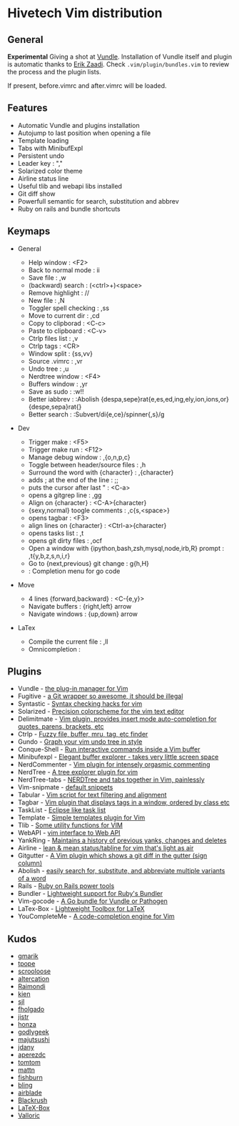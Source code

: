 Hivetech Vim distribution
=========================

General
-------

**Experimental** Giving a shot at [Vundle](https://github.com/gmarik/vundle).
Installation of Vundle itself and plugin is automatic thanks to [Erik
Zaadi](http://www.erikzaadi.com/2012/03/19/auto-installing-vundle-from-your-vimrc/).
Check `.vim/plugin/bundles.vim` to review the process and the plugin lists.

If present, before.vimrc and after.vimrc will be loaded.

Features
--------

* Automatic Vundle and plugins installation
* Autojump to last position when opening a file
* Template loading
* Tabs with MinibufExpl
* Persistent undo
* Leader key : ","
* Solarized color theme
* Airline status line
* Useful tlib and webapi libs installed
* Git diff show
* Powerfull semantic for search, substitution and abbrev
* Ruby on rails and bundle shortcuts


Keymaps
-------

* General
    
    * Help window            : \<F2\>
    * Back to normal mode    : ii
    * Save file              : ,w
    * (backward) search      : (\<ctrl\>+)\<space\>
    * Remove highlight       : //
    * New file               : ,N
    * Toggler spell checking : ,ss
    * Move to current dir    : ,cd
    * Copy to clipborad      : \<C-c\>
    * Paste to clipboard     : \<C-v\>
    * Ctrlp files list       : ,v
    * Ctrlp tags             : \<CR\>
    * Window split           : {ss,vv}
    * Source .vimrc          : ,vr
    * Undo tree              : ,u
    * Nerdtree window        : \<F4\>
    * Buffers window         : ,yr
    * Save as sudo           : :w!!
    * Better iabbrev         : :Abolish {despa,sepe}rat{e,es,ed,ing,ely,ion,ions,or}  {despe,sepa}rat{}
    * Better search          : :Subvert/di{e,ce}/spinner{,s}/g

* Dev

    * Trigger make                       : \<F5\>
    * Trigger make run                   : \<F12\>
    * Manage debug window                : ,{o,n,p,c}
    * Toggle between header/source files : ,h
    * Surround the word with {character} : ,{character}
    * adds ; at the end of the line      : ;;
    * puts the cursor after last "       : \<C-a\>
    * opens a gitgrep line               : ,gg
    * Align on {character}               : \<C-A\>{character}
    * {sexy,normal} toogle comments      : ,c{s,\<space\>}
    * opens tagbar                       : \<F3\>
    * align lines on {character}         : \<Ctrl-a\>{character}
    * opens tasks list                   : ,t
    * opens git dirty files              : ,ocf
    * Open a window with {ipython,bash,zsh,mysql,node,irb,R} prompt : ,t{y,b,z,s,n,i,r}
    * Go to {next,previous} git change   : g{h,H}
    * <C-x><C-o>                         : Completion menu for go code

* Move

    * 4 lines {forward,backward} : \<C-{e,y}\>
    * Navigate buffers           : {right,left} arrow
    * Navigate windows           : {up,down} arrow

* LaTex

    * Compile the current file   : ,ll
    * Omnicompletion             : <C-x><C-o>



Plugins
-------

* Vundle - [the plug-in manager for Vim](https://github.com/gmarik/vundle)
* Fugitive - [a Git wrapper so awesome, it should be illegal ](https://github.com/tpope/vim-fugitive)
* Syntastic - [Syntax checking hacks for vim](https://github.com/scrooloose/syntastic)
* Solarized - [Precision colorscheme for the vim text editor](https://github.com/altercation/vim-colors-solarized)
* Delimitmate - [Vim plugin, provides insert mode auto-completion for quotes, parens, brackets, etc](https://github.com/Raimondi/delimitMate)
* Ctrlp - [Fuzzy file, buffer, mru, tag, etc finder](https://github.com/kien/ctrlp.vim)
* Gundo - [Graph your vim undo tree in style](http://sjl.bitbucket.org/gundo.vim/)
* Conque-Shell - [Run interactive commands inside a Vim buffer](https://github.com/vim-scripts/Conque-Shell)
* Minibufexpl - [Elegant buffer explorer - takes very little screen space](http://fholgado.com/minibufexpl)
* NerdCommenter - [Vim plugin for intensely orgasmic commenting](https://github.com/scrooloose/nerdcommenter)
* NerdTree - [A tree explorer plugin for vim](https://github.com/scrooloose/nerdtree)
* NerdTree-tabs - [NERDTree and tabs together in Vim, painlessly](https://github.com/jistr/vim-nerdtree-tabs)
* Vim-snipmate - [default snippets](https://github.com/honza/vim-snippets)
* Tabular - [Vim script for text filtering and alignment](https://github.com/godlygeek/tabular)
* Tagbar - [Vim plugin that displays tags in a window, ordered by class etc](http://majutsushi.github.io/tagbar/)
* TaskList - [Eclipse like task list](https://github.com/vim-scripts/TaskList.vim)
* Template - [Simple templates plugin for Vim](https://github.com/aperezdc/vim-template)
* Tlib - [Some utility functions for VIM](https://github.com/tomtom/tlib_vim)
* WebAPI - [vim interface to Web API ](https://github.com/mattn/webapi-vim)
* YankRing - [Maintains a history of previous yanks, changes and deletes ](https://github.com/vim-scripts/YankRing.vim)
* Airline - [lean & mean status/tabline for vim that's light as air](https://github.com/bling/vim-airline)
* Gitgutter - [A Vim plugin which shows a git diff in the gutter (sign column)](https://github.com/airblade/vim-gitgutter)
* Abolish - [easily search for, substitute, and abbreviate multiple variants of a word](https://github.com/tpope/vim-abolish)
* Rails - [Ruby on Rails power tools](https://github.com/tpope/vim-rails)
* Bundler - [Lightweight support for Ruby's Bundler](https://github.com/tpope/vim-bundler)
* Vim-gocode - [A Go bundle for Vundle or Pathogen](https://github.com/Blackrush/vim-gocode)
* LaTex-Box - [Lightweight Toolbox for LaTeX](https://github.com/LaTeX-Box-Team/LaTeX-Box)
* YouCompleteMe - [A code-completion engine for Vim](https://github.com/Valloric/YouCompleteMe)


Kudos
-----

* [gmarik](https://github.com/gmarik)
* [tpope](https://github.com/tpope)
* [scrooloose](https://github.com/scrooloose)
* [altercation](https://github.com/altercation)
* [Raimondi](https://github.com/Raimondi)
* [kien](https://github.com/kien)
* [sjl](http://sjl.bitbucket.org/gundo.vim/)
* [fholgado](http://fholgado.com/minibufexpl)
* [jistr](https://github.com/jistr)
* [honza](https://github.com/honza)
* [godlygeek](https://github.com/godlygeek)
* [majutsushi](http://majutsushi.github.io/tagbar/)
* [jdany](http://www.vim.org/account/profile.php?user_id=1599)
* [aperezdc](https://github.com/aperezdc)
* [tomtom](https://github.com/tomtom)
* [mattn](https://github.com/mattn)
* [fishburn](http://www.vim.org/account/profile.php?user_id=837)
* [bling](https://github.com/bling)
* [airblade](https://github.com/airblade)
* [Blackrush](https://github.com/Blackrush)
* [LaTeX-Box](https://github.com/LaTeX-Box-Team)
* [Valloric](https://github.com/Valloric)

